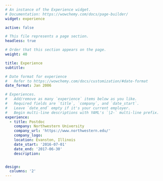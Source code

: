 ```yaml
---
# An instance of the Experience widget.
# Documentation: https://wowchemy.com/docs/page-builder/
widget: experience

active: false

# This file represents a page section.
headless: true

# Order that this section appears on the page.
weight: 40

title: Experience
subtitle:

# Date format for experience
#   Refer to https://wowchemy.com/docs/customization/#date-format
date_format: Jan 2006

# Experiences.
#   Add/remove as many `experience` items below as you like.
#   Required fields are `title`, `company`, and `date_start`.
#   Leave `date_end` empty if it's your current employer.
#   Begin multi-line descriptions with YAML's `|2-` multi-line prefix.
experience:
  - title: Postdoc
    company: Northwestern University
    company_url: 'https://www.northwestern.edu/'
    company_logo:
    location: Evanston, Illinois
    date_start: '2016-07-01'
    date_end: '2017-06-30'
    description:


design:
  columns: '2'
---
```

